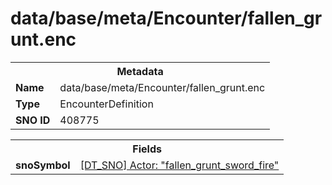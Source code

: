 <h1>data/base/meta/Encounter/fallen_grunt.enc</h1><table><tr><th colspan="100%">Metadata</th></tr><tr><td><b>Name</b></td><td>data/base/meta/Encounter/fallen_grunt.enc</td></tr><tr><td><b>Type</b></td><td>EncounterDefinition</td></tr><tr><td><b>SNO ID</b></td><td>408775</td></tr></table>

<table><tr><th colspan="100%">Fields</th></tr><tr><td><b>snoSymbol</b></td><td><a href="..\Actor\fallen_grunt_sword_fire.acr.md">[DT_SNO] Actor: "fallen_grunt_sword_fire"</a></td></tr></table>

